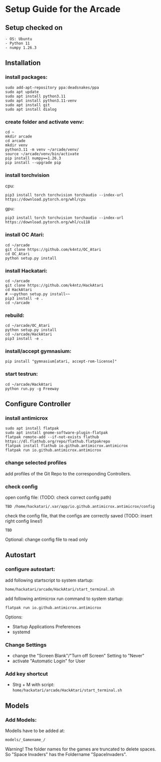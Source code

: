 # Setup Guide for the Arcade

## Setup checked on
    - OS: Ubuntu
    - Python 11
    - numpy 1.26.3

## Installation

### install packages:
```
sudo add-apt-repository ppa:deadsnakes/ppa
sudo apt update
sudo apt install python3.11
sudo apt install python3.11-venv
sudo apt install git
sudo apt install dialog
```

### create folder and activate venv:
```
cd ~
mkdir arcade
cd arcade
mkdir venv
python3.11 -m venv ~/arcade/venv/
source ~/arcade/venv/bin/activate
pip install numpy==1.26.3
pip install --upgrade pip
```

### install torchvision 
cpu:
```
pip3 install torch torchvision torchaudio --index-url https://download.pytorch.org/whl/cpu
```
gpu:
```
pip3 install torch torchvision torchaudio --index-url https://download.pytorch.org/whl/cu118
```

### install OC Atari:
```
cd ~/arcade
git clone https://github.com/k4ntz/OC_Atari
cd OC_Atari
python setup.py install
```

### install Hackatari:
```
cd ~/arcade
git clone https://github.com/k4ntz/HackAtari
cd HackAtari
# ~~python setup.py install~~
pip3 install -e .
cd ~/arcade
```

### rebuild:
```
cd ~/arcade/OC_Atari
python setup.py install
cd ~/arcade/HackAtari
pip3 install -e .
```

### install/accept gymnasium:
```
pip install "gymnasium[atari, accept-rom-license]"
```

### start testrun:
```
cd ~/arcade/HackAtari
python run.py -g Freeway
```

## Configure Controller

### install antimicrox
```
sudo apt install flatpak
sudo apt install gnome-software-plugin-flatpak
flatpak remote-add --if-not-exists flathub https://dl.flathub.org/repo/flathub.flatpakrepo
flatpak install flathub io.github.antimicrox.antimicrox
flatpak run io.github.antimicrox.antimicrox
```

### change selected profiles

add profiles of the Git Repo to the corresponding Controllers.

### check config
open config file: (TODO: check correct config path)
```
TBD /home/hackatari/.var/app/io.github.antimicrox.antimicrox/config
```
check the config file, that the configs are correctly saved (TODO: insert right config lines!)
```
TBD
```
Optional:
change config file to read only

## Autostart

### configure autostart:
add following startscript to system startup:
```
home/hackatari/arcade/HackAtari/start_terminal.sh
```
add following antimicrox run command to system startup:
```
flatpak run io.github.antimicrox.antimicrox
```

Options: 
- Startup Applications Preferences
- systemd

### Change Settings
- change the "Screen Blank"/"Turn off Screen" Setting to "Never"
- activate "Automatic Login" for User

### Add key shortcut
- Strg + M with script: ```home/hackatari/arcade/HackAtari/start_terminal.sh```

## Models

### Add Models:
Modells have to be added at:
```
models/_Gamename_/
```

Warning! The folder names for the games are truncated to delete spaces.
So "Space Invaders" has the Foldername "SpaceInvaders".